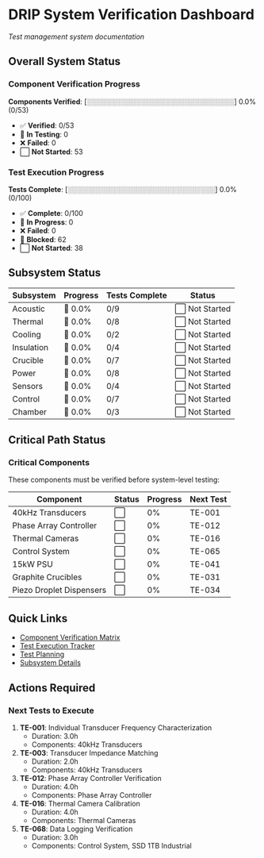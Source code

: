 # DRIP System Verification Dashboard

*Test management system documentation*

## Overall System Status

### Component Verification Progress
**Components Verified**: [░░░░░░░░░░░░░░░░░░░░░░░░░░░░░░] 0.0% (0/53)

- ✅ **Verified**: 0/53
- 🔄 **In Testing**: 0
- ❌ **Failed**: 0
- ⬜ **Not Started**: 53

### Test Execution Progress
**Tests Complete**: [░░░░░░░░░░░░░░░░░░░░░░░░░░░░░░] 0.0% (0/100)

- ✅ **Complete**: 0/100
- 🔄 **In Progress**: 0
- ❌ **Failed**: 0
- 🚫 **Blocked**: 62
- ⬜ **Not Started**: 38

## Subsystem Status

| Subsystem | Progress | Tests Complete | Status |
|-----------|----------|----------------|--------|
| Acoustic | 🔴 0.0% | 0/9 | ⬜ Not Started |
| Thermal | 🔴 0.0% | 0/8 | ⬜ Not Started |
| Cooling | 🔴 0.0% | 0/2 | ⬜ Not Started |
| Insulation | 🔴 0.0% | 0/4 | ⬜ Not Started |
| Crucible | 🔴 0.0% | 0/7 | ⬜ Not Started |
| Power | 🔴 0.0% | 0/8 | ⬜ Not Started |
| Sensors | 🔴 0.0% | 0/4 | ⬜ Not Started |
| Control | 🔴 0.0% | 0/7 | ⬜ Not Started |
| Chamber | 🔴 0.0% | 0/3 | ⬜ Not Started |

## Critical Path Status

### Critical Components
These components must be verified before system-level testing:

| Component | Status | Progress | Next Test |
|-----------|--------|----------|------------|
| 40kHz Transducers | ⬜ | 0% | TE-001 |
| Phase Array Controller | ⬜ | 0% | TE-012 |
| Thermal Cameras | ⬜ | 0% | TE-016 |
| Control System | ⬜ | 0% | TE-065 |
| 15kW PSU | ⬜ | 0% | TE-041 |
| Graphite Crucibles | ⬜ | 0% | TE-031 |
| Piezo Droplet Dispensers | ⬜ | 0% | TE-034 |

## Quick Links

- [Component Verification Matrix](component-matrix.md)
- [Test Execution Tracker](test-tracker.md)
- [Test Planning](test-planning.md)
- [Subsystem Details](subsystem-status.md)

## Actions Required

### Next Tests to Execute
1. **TE-001**: Individual Transducer Frequency Characterization
   - Duration: 3.0h
   - Components: 40kHz Transducers
1. **TE-003**: Transducer Impedance Matching
   - Duration: 2.0h
   - Components: 40kHz Transducers
1. **TE-012**: Phase Array Controller Verification
   - Duration: 4.0h
   - Components: Phase Array Controller
1. **TE-016**: Thermal Camera Calibration
   - Duration: 4.0h
   - Components: Thermal Cameras
1. **TE-068**: Data Logging Verification
   - Duration: 3.0h
   - Components: Control System, SSD 1TB Industrial
